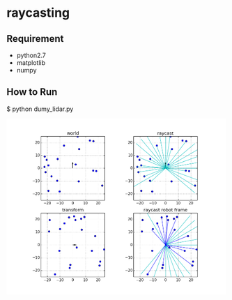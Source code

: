 # raycasting

## Requirement
- python2.7
- matplotlib
- numpy

## How to Run
$ python dumy_lidar.py

![alt](image.png)

